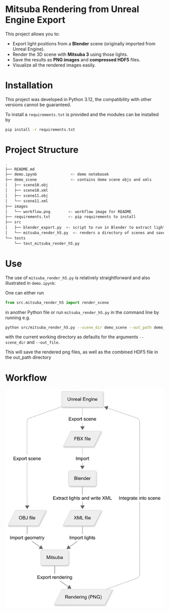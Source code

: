 # Mitsuba Rendering from Unreal Engine Export

This project allows you to:
- Export light positions from a **Blender** scene (originally imported from Unreal Engine).
- Render the 3D scene with **Mitsuba 3** using those lights.
- Save the results as **PNG images** and **compressed HDF5** files.
- Visualize all the rendered images easily.

# Installation
This project was developed in Python 3.12, the compatibility with other versions cannot be guaranteed.

To install a ```requirements.txt``` is provided and the modules can be installed by
```bash
pip install -r requirements.txt
```

# Project Structure
```bash
.
├── README.md
├── demo.ipynb               <- demo noteboook
├── demo_scene               <- contains demo scene objs and xmls
│   ├── scene10.obj
│   ├── scene10.xml
│   ├── scene11.obj
│   └── scene11.xml
├── images
│   └── workflow.png        <- workflow image for README
├── requirements.txt        <- pip requirements to install
├── src
│   ├── blender_export.py  <- script to run in Blender to extract lights and write xml
│   └── mitsuba_render_h5.py  <- renders a directory of scenes and saves as PNGs and HDF5
└── tests
    └── test_mitsuba_render_h5.py

```

# Use
The use of ```mitsuba_render_h5.py``` is relatively straightforward and also illustrated in ```demo.ipynb```: 

One can either run
```python
from src.mitsuba_render_h5 import render_scene
```
in another Python file or run ```mitsuba_render_h5.py``` in the command line by running e.g.

```bash
python src/mitsuba_render_h5.py --scene_dir demo_scene --out_path demo_scene
```
with the current working directory as defaults for the arguments ```--scene_dir``` and ```--out_file```.

This will save the rendered png files, as well as the combined HDF5 file in the out_path directory

# Workflow
![Pipeline Workflow. Dashed lines require user action](../../images/workflow.png)